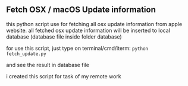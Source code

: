 <h2>Fetch OSX / macOS Update information</h2>

this python script use for fetching all osx update information from apple website. 
all fetched osx update information will be inserted to local database (database file inside folder database)

for use this script, just type on terminal/cmd/iterm:
<code>python fetch_update.py</code>

and see the result in database file

i created this script for task of my remote work
